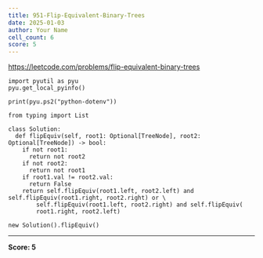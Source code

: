 ```yaml
---
title: 951-Flip-Equivalent-Binary-Trees
date: 2025-01-03
author: Your Name
cell_count: 6
score: 5
---
```


https://leetcode.com/problems/flip-equivalent-binary-trees


```
import pyutil as pyu
pyu.get_local_pyinfo()
```


```
print(pyu.ps2("python-dotenv"))
```


```
from typing import List
```


```
class Solution:
  def flipEquiv(self, root1: Optional[TreeNode], root2: Optional[TreeNode]) -> bool:
    if not root1:
      return not root2
    if not root2:
      return not root1
    if root1.val != root2.val:
      return False
    return self.flipEquiv(root1.left, root2.left) and self.flipEquiv(root1.right, root2.right) or \
        self.flipEquiv(root1.left, root2.right) and self.flipEquiv(
        root1.right, root2.left)
```


```
new Solution().flipEquiv()
```


---
**Score: 5**